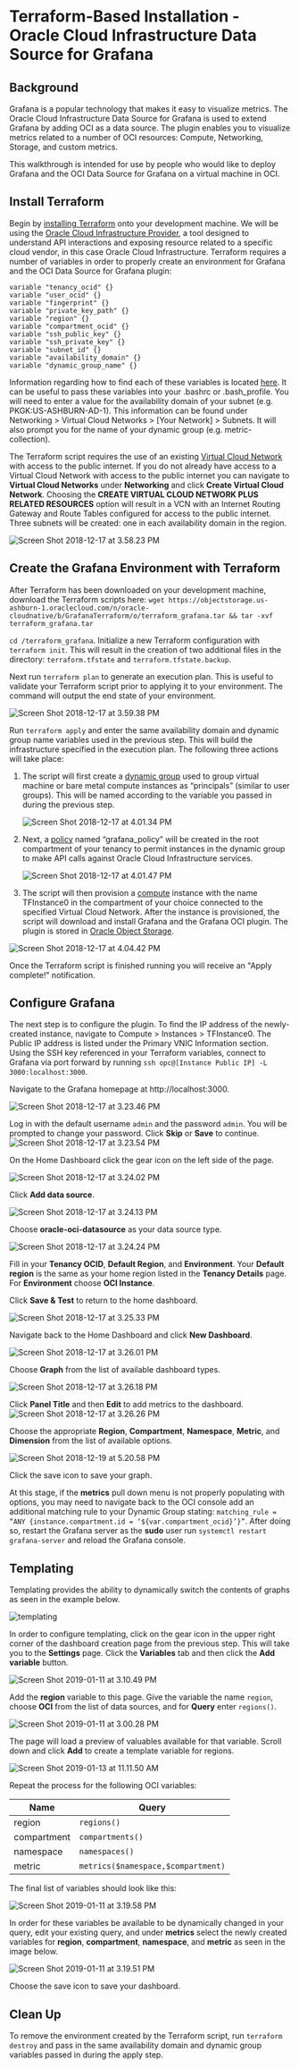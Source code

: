 # Terraform-Based Installation - Oracle Cloud Infrastructure Data Source for Grafana

## Background

Grafana is a popular technology that makes it easy to visualize metrics. The Oracle Cloud Infrastructure Data Source for Grafana is used to extend Grafana by adding OCI as a data source. The plugin enables you to visualize metrics related to a number of OCI resources: Compute, Networking, Storage, and custom metrics. 

This walkthrough is intended for use by people who would like to deploy Grafana and the OCI Data Source for Grafana on a virtual machine in OCI. 

## Install Terraform 

Begin by [installing Terraform](https://learn.hashicorp.com/terraform/getting-started/install) onto your development machine. We will be using the [Oracle Cloud Infrastructure Provider](https://www.terraform.io/docs/providers/oci/index.html), a tool designed to understand API interactions and exposing resource related to a specific cloud vendor, in this case Oracle Cloud Infrastructure. Terraform requires a number of variables in order to properly create an environment for Grafana and the OCI Data Source for Grafana plugin: 

```
variable "tenancy_ocid" {}
variable "user_ocid" {}
variable "fingerprint" {}
variable "private_key_path" {}
variable "region" {}
variable "compartment_ocid" {}
variable "ssh_public_key" {}
variable "ssh_private_key" {}
variable "subnet_id" {}
variable "availability_domain" {}
variable "dynamic_group_name" {}
```

Information regarding how to find each of these variables is located [here](https://docs.cloud.oracle.com/iaas/Content/API/Concepts/apisigningkey.htm). It can be useful to pass these variables into your .bashrc or .bash_profile. You will need to enter a value for the availability domain of your subnet (e.g. PKGK:US-ASHBURN-AD-1). This information can be found under Networking > Virtual Cloud Networks > [Your Network] > Subnets. It will also prompt you for the name of your dynamic group (e.g. metric-collection). 

The Terraform script requires the use of an existing [Virtual Cloud Network](https://docs.cloud.oracle.com/iaas/Content/Network/Tasks/managingVCNs.htm) with access to the public internet. If you do not already have access to a Virtual Cloud Network with access to the public internet you can navigate to **Virtual Cloud Networks** under **Networking** and click **Create Virtual
Cloud Network**. Choosing the **CREATE VIRTUAL CLOUD NETWORK PLUS RELATED RESOURCES** option will result in a VCN with an Internet Routing Gateway and Route Tables configured for access to the public internet. Three subnets will be created: one in each availability domain in the region. 

![Screen Shot 2018-12-17 at 3.58.23 PM](images/Screen%20Shot%202018-12-17%20at%203.58.23%20PM.png)

## Create the Grafana Environment with Terraform 

After Terraform has been downloaded on your development machine, download the Terraform scripts here: `wget https://objectstorage.us-ashburn-1.oraclecloud.com/n/oracle-cloudnative/b/GrafanaTerraform/o/terraform_grafana.tar && tar -xvf terraform_grafana.tar`

`cd /terraform_grafana`. Initialize a new Terraform configuration with `terraform init`. This will result in the creation of two additional files in the directory: `terraform.tfstate` and `terraform.tfstate.backup`. 

Next run `terraform plan` to generate an execution plan. This is useful to validate your Terraform script prior to applying it to your environment. The command will output the end state of your environment. 

![Screen Shot 2018-12-17 at 3.59.38 PM](images/Screen%20Shot%202018-12-17%20at%203.59.38%20PM.png)

Run `terraform apply` and enter the same availability domain and dynamic group name variables used in the previous step. This will build the infrastructure specified in the execution plan. The following three actions will take place: 

1. The script will first create a [dynamic group](https://docs.cloud.oracle.com/iaas/Content/Identity/Tasks/managingdynamicgroups.htm) used to group virtual machine or bare metal compute instances as “principals” (similar to user groups). This will be named according to the variable you passed in during the previous step. 

   ![Screen Shot 2018-12-17 at 4.01.34 PM](images/Screen%20Shot%202018-12-17%20at%204.01.34%20PM.png)

2. Next, a [policy](https://docs.cloud.oracle.com/iaas/Content/Identity/Concepts/policygetstarted.htm) named “grafana_policy” will be created in the root compartment of your tenancy to permit instances in the dynamic group to make API calls against Oracle Cloud Infrastructure services.

   ![Screen Shot 2018-12-17 at 4.01.47 PM](images/Screen%20Shot%202018-12-17%20at%204.01.47%20PM.png)

3. The script will then provision a [compute](https://docs.cloud.oracle.com/iaas/Content/Compute/Concepts/computeoverview.htm) instance with the name TFInstance0 in the compartment of your choice connected to the specified Virtual Cloud Network. After the instance is provisioned, the script will download and install Grafana and the Grafana OCI plugin. The plugin is stored in [Oracle Object Storage](https://docs.cloud.oracle.com/iaas/Content/Object/Concepts/objectstorageoverview.htm). 

![Screen Shot 2018-12-17 at 4.04.42 PM](images/Screen%20Shot%202018-12-17%20at%204.04.42%20PM.png)

Once the Terraform script is finished running you will receive an "Apply complete!" notification. 

## Configure Grafana

The next step is to configure the plugin. To find the IP address of the newly-created instance, navigate to Compute > Instances > TFInstance0. The Public IP address is listed under the Primary VNIC Information section. Using the SSH key referenced in your Terraform variables, connect to Grafana via port forward by running `ssh opc@[Instance Public IP] -L 3000:localhost:3000`. 

Navigate to the Grafana homepage at http://localhost:3000.

![Screen Shot 2018-12-17 at 3.23.46 PM](images/Screen%20Shot%202018-12-17%20at%203.23.46%20PM.png)

Log in with the default username `admin` and the password `admin`. You will be prompted to change your password. Click **Skip** or **Save** to continue. ![Screen Shot 2018-12-17 at 3.23.54 PM](images/Screen%20Shot%202018-12-17%20at%203.23.54%20PM.png)

On the Home Dashboard click the gear icon on the left side of the page.

![Screen Shot 2018-12-17 at 3.24.02 PM](images/Screen%20Shot%202018-12-17%20at%203.24.02%20PM.png)

Click **Add data source**.

![Screen Shot 2018-12-17 at 3.24.13 PM](images/Screen%20Shot%202018-12-17%20at%203.24.13%20PM.png)

 Choose **oracle-oci-datasource** as your data source type.

![Screen Shot 2018-12-17 at 3.24.24 PM](images/Screen%20Shot%202018-12-17%20at%203.24.17%20PM.png)

Fill in your **Tenancy OCID**, **Default Region**, and **Environment**. Your **Default region** is the same as your home region listed in the **Tenancy Details** page. For **Environment** choose **OCI Instance**. 

Click **Save & Test** to return to the home dashboard.

![Screen Shot 2018-12-17 at 3.25.33 PM](images/Screen_Shot_2019-02-08_at_10.19.56_AM.png)

Navigate back to the Home Dashboard and click **New Dashboard**.

![Screen Shot 2018-12-17 at 3.26.01 PM](images/Screen%20Shot%202018-12-17%20at%203.26.01%20PM.png)

Choose **Graph** from the list of available dashboard types.

![Screen Shot 2018-12-17 at 3.26.18 PM](images/Screen%20Shot%202018-12-17%20at%203.26.18%20PM.png)

Click **Panel Title** and then **Edit** to add metrics to the dashboard.![Screen Shot 2018-12-17 at 3.26.26 PM](images/Screen%20Shot%202018-12-17%20at%203.26.26%20PM.png)

Choose the appropriate **Region**, **Compartment**, **Namespace**, **Metric**, and **Dimension** from the list of available options.

![Screen Shot 2018-12-19 at 5.20.58 PM](images/Screen%20Shot%202018-12-19%20at%205.20.58%20PM.png)

Click the save icon to save your graph.

At this stage, if the **metrics** pull down menu is not properly populating with options, you may need to navigate back to the OCI console add an additional matching rule to your Dynamic Group stating: `matching_rule = “ANY {instance.compartment.id = ‘${var.compartment_ocid}’}”`. After doing so, restart the Grafana server as the **sudo** user run `systemctl restart grafana-server` and reload the Grafana console. 

## Templating 

Templating provides the ability to dynamically switch the contents of graphs as seen in the example below. 

![templating](images/templating.gif)

In order to configure templating, click on the gear icon in the upper right corner of the dashboard creation page from the previous step. This will take you to the **Settings** page. Click the **Variables** tab and then click the **Add variable** button. 



![Screen Shot 2019-01-11 at 3.10.49 PM](images/Screen%20Shot%202019-01-11%20at%203.10.49%20PM.png)

Add the **region** variable to this page. Give the variable the name `region`, choose **OCI** from the list of data sources, and for **Query** enter `regions()`. 

![Screen Shot 2019-01-11 at 3.00.28 PM](images/Screen%20Shot%202019-01-11%20at%203.00.28%20PM.png)

The page will load a preview of valuables available for that variable. Scroll down and click **Add** to create a template variable for regions. 

![Screen Shot 2019-01-13 at 11.11.50 AM](images/Screen%20Shot%202019-01-13%20at%2011.11.50%20AM.png)

Repeat the process for the following OCI variables: 

| Name        | Query                              |
| ----------- | ---------------------------------- |
| region      | `regions()`                        |
| compartment | `compartments()`                   |
| namespace   | `namespaces()`                     |
| metric      | `metrics($namespace,$compartment)` |

The final list of variables should look like this: 

![Screen Shot 2019-01-11 at 3.19.58 PM](images/Screen%20Shot%202019-01-11%20at%203.19.58%20PM.png)

In order for these variables be available to be dynamically changed in your query, edit your existing query, and under **metrics** select the newly created variables for **region**, **compartment**, **namespace**, and **metric** as seen in the image below. 

![Screen Shot 2019-01-11 at 3.19.51 PM](images/Screen%20Shot%202019-01-11%20at%203.19.51%20PM.png)

Choose the save icon to save your dashboard. 



## Clean Up 

To remove the environment created by the Terraform script, run `terraform destroy` and pass in the same availability domain and dynamic group variables passed in during the apply step.
